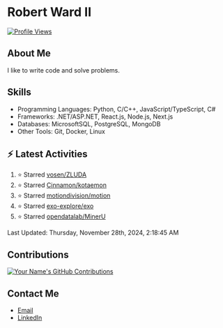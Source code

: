 
# Robert Ward II

[![Profile Views](https://komarev.com/ghpvc/?username=Robert-W-Ward)](https://github.com/Robert-W-Ward)

## About Me
I like to write code and solve problems.

## Skills
- Programming Languages: Python, C/C++, JavaScript/TypeScript, C#
- Frameworks: .NET/ASP.NET, React.js, Node.js, Next.js
- Databases: MicrosoftSQL, PostgreSQL, MongoDB
- Other Tools: Git, Docker, Linux

## :zap: Latest Activities
<!--RECENT_ACTIVITY:start-->
1. ⭐ Starred [vosen/ZLUDA](https://github.com/vosen/ZLUDA)
2. ⭐ Starred [Cinnamon/kotaemon](https://github.com/Cinnamon/kotaemon)
3. ⭐ Starred [motiondivision/motion](https://github.com/motiondivision/motion)
4. ⭐ Starred [exo-explore/exo](https://github.com/exo-explore/exo)
5. ⭐ Starred [opendatalab/MinerU](https://github.com/opendatalab/MinerU)
<!--RECENT_ACTIVITY:end-->

<!--RECENT_ACTIVITY:last_update-->
Last Updated: Thursday, November 28th, 2024, 2:18:45 AM
<!--RECENT_ACTIVITY:last_update_end-->

<!--END_SECTIN:activity-->
## Contributions
[![Your Name's GitHub Contributions](https://github-readme-streak-stats.herokuapp.com/?user=Robert-W-Ward&theme=radical)](https://github.com/your-username)

## Contact Me
- [Email](mailto:robertwesleyward2019@gmail.com)
- [LinkedIn](https://linkedin.com/in/https://www.linkedin.com/in/robert-ward-ii/)
